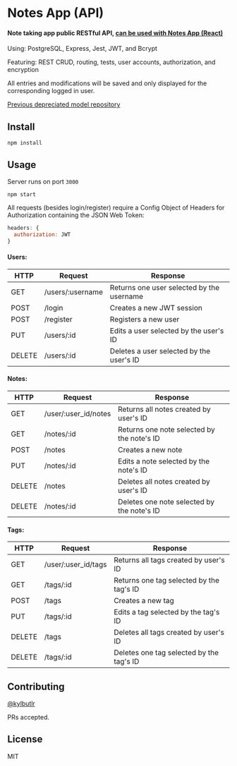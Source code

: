 # Notes App (API)

#### Note taking app public RESTful API, [can be used with Notes App (React)](https://github.com/kylbutlr/notes-app-react)

Using: PostgreSQL, Express, Jest, JWT, and Bcrypt

Featuring: REST CRUD, routing, tests, user accounts, authorization, and encryption

All entries and modifications will be saved and only displayed for the corresponding logged in user.

[Previous depreciated model repository](https://github.com/kylbutlr/notes-app)

## Install

```shell
npm install
```

## Usage

Server runs on port `3000`

```shell
npm start
```

All requests (besides login/register) require a Config Object of Headers for Authorization containing the JSON Web Token:
```js
headers: {
  authorization: JWT
}
```

#### Users:

HTTP   | Request              | Response
--- | --- | ---
GET    | /users/:username     | Returns one user selected by the username
POST   | /login               | Creates a new JWT session
POST   | /register            | Registers a new user
PUT    | /users/:id           | Edits a user selected by the user's ID
DELETE | /users/:id           | Deletes a user selected by the user's ID

#### Notes:

HTTP   | Request              | Response
--- | --- | ---
GET    | /user/:user_id/notes | Returns all notes created by user's ID
GET    | /notes/:id           | Returns one note selected by the note's ID
POST   | /notes               | Creates a new note
PUT    | /notes/:id           | Edits a note selected by the note's ID
DELETE | /notes               | Deletes all notes created by user's ID
DELETE | /notes/:id           | Deletes one note selected by the note's ID

#### Tags:

HTTP   | Request              | Response
--- | --- | ---
GET    | /user/:user_id/tags | Returns all tags created by user's ID
GET    | /tags/:id            | Returns one tag selected by the tag's ID
POST   | /tags                | Creates a new tag
PUT    | /tags/:id            | Edits a tag selected by the tag's ID
DELETE | /tags                | Deletes all tags created by user's ID
DELETE | /tags/:id            | Deletes one tag selected by the tag's ID

## Contributing

[@kylbutlr](https://github.com/kylbutlr)

PRs accepted.

## License

MIT
